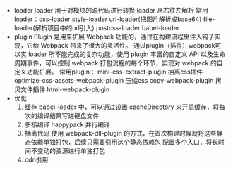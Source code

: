 - loader
    loader 用于对模块的源代码进行转换
    loader 从右往左解析
    常用loader：css-loader style-loader url-loader(把图片解析成base64) file-loader(解析项目中的url引入) postcss-loader babel-loader
- plugin
    Plugin 是用来扩展 Webpack 功能的，通过在构建流程里注入钩子实现，它给 Webpack 带来了很大的灵活性。 通过plugin（插件）webpack可以实 loader 所不能完成的复杂功能，使用 plugin 丰富的自定义 API 以及生命周期事件，可以控制 webpack 打包流程的每个环节，实现对 webpack 的自定义功能扩展。
    常用plugin：
      mini-css-extract-plugin 抽离css插件
      optimize-css-assets-webpack-plugin 压缩css
      copy-webpack-plugin 拷贝文件插件
      html-webpack-plugin
- 优化
    1. 缓存
      babel-loader 中，可以通过设置 cacheDirectory 来开启缓存，将每次的编译结果写进硬盘文件
    2. 多核编译
      happypack 并行编译
    3. 抽离代码
      使用 webpack-dll-plugin 的方式，在首次构建时候就将这些静态依赖单独打包，后续只需要引用这个静态依赖包
      配置多个入口，将长时间不变动的资源进行单独打包
    4. cdn引用